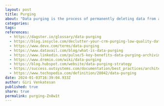 ```yaml
---
layout: post
title: Purging
about: "Data purging is the process of permanently deleting data from a system or database. This process is important in modern data pipelines to ensure that data that is no longer needed or is outdated is removed from the system to free up storage space and reduce security risks."
categories:
tags:
references:
  - https://dagster.io/glossary/data-purging
  - https://blog.insycle.com/declutter-your-crm-purging-low-quality-data-automatically
  - https://www.devx.com/terms/data-purging
  - https://www.datavail.com/blog/what-is-data-purging
  - https://www.linkedin.com/pulse/5-key-benefits-data-purging-archiving-shekhar-pawar
  - https://www.dremio.com/wiki/data-purging
  - https://blog.hubspot.com/website/data-purging-strategy
  - https://success.outsystems.com/documentation/best_practices/architecture/data_purging
  - https://www.techopedia.com/definition/28042/data-purging
date: 2024-01-03T16:39:04.933Z
author: Giri Venkatesan
published: true
share: true
permalink: purging-Zn8w1t
---
```

